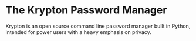 # The Krypton Password Manager
Krypton is an open source command line password manager built in Python, intended for power users with a heavy emphasis on privacy.

